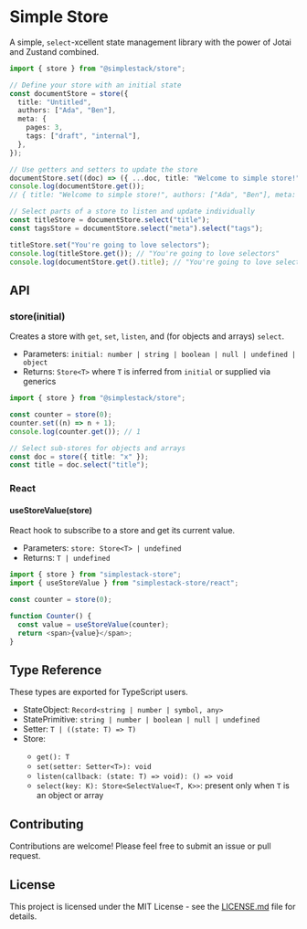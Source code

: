 # Simple Store

A simple, `select`-xcellent state management library with the power of Jotai and Zustand combined.

```ts
import { store } from "@simplestack/store";

// Define your store with an initial state
const documentStore = store({
  title: "Untitled",
  authors: ["Ada", "Ben"],
  meta: {
    pages: 3,
    tags: ["draft", "internal"],
  },
});

// Use getters and setters to update the store
documentStore.set((doc) => ({ ...doc, title: "Welcome to simple store!" }));
console.log(documentStore.get());
// { title: "Welcome to simple store!", authors: ["Ada", "Ben"], meta: { pages: 3, tags: ["draft", "internal"] } }

// Select parts of a store to listen and update individually
const titleStore = documentStore.select("title");
const tagsStore = documentStore.select("meta").select("tags");

titleStore.set("You're going to love selectors");
console.log(titleStore.get()); // "You're going to love selectors"
console.log(documentStore.get().title); // "You're going to love selectors"
```

## API

### store(initial)

Creates a store with `get`, `set`, `listen`, and (for objects and arrays) `select`.

- Parameters: `initial: number | string | boolean | null | undefined | object`
- Returns: `Store<T>` where `T` is inferred from `initial` or supplied via generics

```ts
import { store } from "@simplestack/store";

const counter = store(0);
counter.set((n) => n + 1);
console.log(counter.get()); // 1

// Select sub-stores for objects and arrays
const doc = store({ title: "x" });
const title = doc.select("title");
```

### React

#### useStoreValue(store)

React hook to subscribe to a store and get its current value.

- Parameters: `store: Store<T> | undefined`
- Returns: `T | undefined`

```ts path=null start=null
import { store } from "simplestack-store";
import { useStoreValue } from "simplestack-store/react";

const counter = store(0);

function Counter() {
  const value = useStoreValue(counter);
  return <span>{value}</span>;
}
```

## Type Reference

These types are exported for TypeScript users.

- StateObject: `Record<string | number | symbol, any>`
- StatePrimitive: `string | number | boolean | null | undefined`
- Setter<T>: `T | ((state: T) => T)`
- Store<T>:
  - `get(): T`
  - `set(setter: Setter<T>): void`
  - `listen(callback: (state: T) => void): () => void`
  - `select(key: K): Store<SelectValue<T, K>>`: present only when `T` is an object or array

## Contributing

Contributions are welcome! Please feel free to submit an issue or pull request.

## License

This project is licensed under the MIT License - see the [LICENSE.md](LICENSE.md) file for details.
